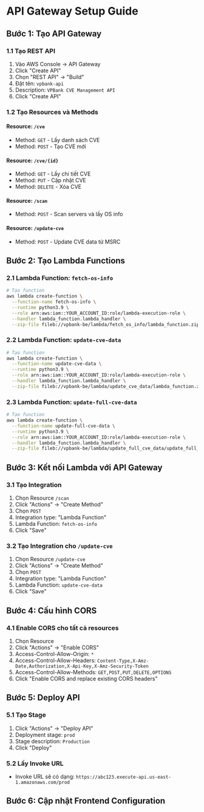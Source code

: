 # API Gateway Setup Guide

## Bước 1: Tạo API Gateway

### 1.1 Tạo REST API
1. Vào AWS Console → API Gateway
2. Click "Create API"
3. Chọn "REST API" → "Build"
4. Đặt tên: `vpbank-api`
5. Description: `VPBank CVE Management API`
6. Click "Create API"

### 1.2 Tạo Resources và Methods

#### Resource: `/cve`
- Method: `GET` - Lấy danh sách CVE
- Method: `POST` - Tạo CVE mới

#### Resource: `/cve/{id}`
- Method: `GET` - Lấy chi tiết CVE
- Method: `PUT` - Cập nhật CVE
- Method: `DELETE` - Xóa CVE

#### Resource: `/scan`
- Method: `POST` - Scan servers và lấy OS info

#### Resource: `/update-cve`
- Method: `POST` - Update CVE data từ MSRC

## Bước 2: Tạo Lambda Functions

### 2.1 Lambda Function: `fetch-os-info`
```bash
# Tạo function
aws lambda create-function \
  --function-name fetch-os-info \
  --runtime python3.9 \
  --role arn:aws:iam::YOUR_ACCOUNT_ID:role/lambda-execution-role \
  --handler lambda_function.lambda_handler \
  --zip-file fileb://vpbank-be/lambda/fetch_os_info/lambda_function.zip
```

### 2.2 Lambda Function: `update-cve-data`
```bash
# Tạo function
aws lambda create-function \
  --function-name update-cve-data \
  --runtime python3.9 \
  --role arn:aws:iam::YOUR_ACCOUNT_ID:role/lambda-execution-role \
  --handler lambda_function.lambda_handler \
  --zip-file fileb://vpbank-be/lambda/update_cve_data/lambda_function.zip
```

### 2.3 Lambda Function: `update-full-cve-data`
```bash
# Tạo function
aws lambda create-function \
  --function-name update-full-cve-data \
  --runtime python3.9 \
  --role arn:aws:iam::YOUR_ACCOUNT_ID:role/lambda-execution-role \
  --handler lambda_function.lambda_handler \
  --zip-file fileb://vpbank-be/lambda/update_full_cve_data/update_full_cve_data_v4.zip
```

## Bước 3: Kết nối Lambda với API Gateway

### 3.1 Tạo Integration
1. Chọn Resource `/scan`
2. Click "Actions" → "Create Method"
3. Chọn `POST`
4. Integration type: "Lambda Function"
5. Lambda Function: `fetch-os-info`
6. Click "Save"

### 3.2 Tạo Integration cho `/update-cve`
1. Chọn Resource `/update-cve`
2. Click "Actions" → "Create Method"
3. Chọn `POST`
4. Integration type: "Lambda Function"
5. Lambda Function: `update-cve-data`
6. Click "Save"

## Bước 4: Cấu hình CORS

### 4.1 Enable CORS cho tất cả resources
1. Chọn Resource
2. Click "Actions" → "Enable CORS"
3. Access-Control-Allow-Origin: `*`
4. Access-Control-Allow-Headers: `Content-Type,X-Amz-Date,Authorization,X-Api-Key,X-Amz-Security-Token`
5. Access-Control-Allow-Methods: `GET,POST,PUT,DELETE,OPTIONS`
6. Click "Enable CORS and replace existing CORS headers"

## Bước 5: Deploy API

### 5.1 Tạo Stage
1. Click "Actions" → "Deploy API"
2. Deployment stage: `prod`
3. Stage description: `Production`
4. Click "Deploy"

### 5.2 Lấy Invoke URL
- Invoke URL sẽ có dạng: `https://abc123.execute-api.us-east-1.amazonaws.com/prod`

## Bước 6: Cập nhật Frontend Configuration 